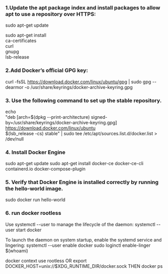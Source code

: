 ### 1.Update the apt package index and install packages to allow apt to use a repository over HTTPS:  

sudo apt-get update  
  
sudo apt-get install \
     ca-certificates \
     curl \
     gnupg \
     lsb-release  

### 2.Add Docker’s official GPG key:  

curl -fsSL https://download.docker.com/linux/ubuntu/gpg | sudo gpg --dearmor -o /usr/share/keyrings/docker-archive-keyring.gpg  

### 3. Use the following command to set up the stable repository. 

echo \
  "deb [arch=$(dpkg --print-architecture) signed-by=/usr/share/keyrings/docker-archive-keyring.gpg] https://download.docker.com/linux/ubuntu \
    $(lsb_release -cs) stable" | sudo tee /etc/apt/sources.list.d/docker.list > /dev/null

### 4. Install Docker Engine

 sudo apt-get update
 sudo apt-get install docker-ce docker-ce-cli containerd.io docker-compose-plugin

### 5. Verify that Docker Engine is installed correctly by running the hello-world image.

  sudo docker run hello-world

### 6. run docker rootless
Use systemctl --user to manage the lifecycle of the daemon:
 systemctl --user start docker

To launch the daemon on system startup, enable the systemd service and lingering:
  systemctl --user enable docker
  sudo loginctl enable-linger $(whoami)

  docker context use rootless
OR
  export DOCKER_HOST=unix://$XDG_RUNTIME_DIR/docker.sock
THEN
  docker ps
